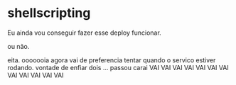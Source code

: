 # shellscripting
Eu ainda vou conseguir fazer esse deploy funcionar.

ou não.


eita.
ooooooia
agora vai
de preferencia tentar quando o servico estiver rodando.
vontade de enfiar dois ... 
passou
carai
VAI VAI VAI
VAI VAI VAI VAI
VAI VAI VAI VAI VAI

